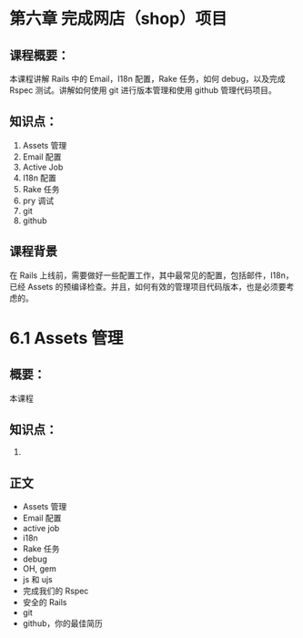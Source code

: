 # 第六章 完成网店（shop）项目

## 课程概要：

本课程讲解 Rails 中的 Email，I18n 配置，Rake 任务，如何 debug，以及完成 Rspec 测试。讲解如何使用 git 进行版本管理和使用 github 管理代码项目。

## 知识点：

1. Assets 管理
2. Email 配置
3. Active Job
4. I18n 配置
5. Rake 任务
6. pry 调试
7. git
8. github

## 课程背景

在 Rails 上线前，需要做好一些配置工作，其中最常见的配置，包括邮件，I18n，已经 Assets 的预编译检查。并且，如何有效的管理项目代码版本，也是必须要考虑的。


# 6.1 Assets 管理

## 概要：

本课程

## 知识点：

1. 

## 正文




   * Assets 管理
   * Email 配置
   * active job
   * i18n
   * Rake 任务
   * debug
   * OH, gem
   * js 和 ujs
   * 完成我们的 Rspec
   * 安全的 Rails
   * git
   * github，你的最佳简历
